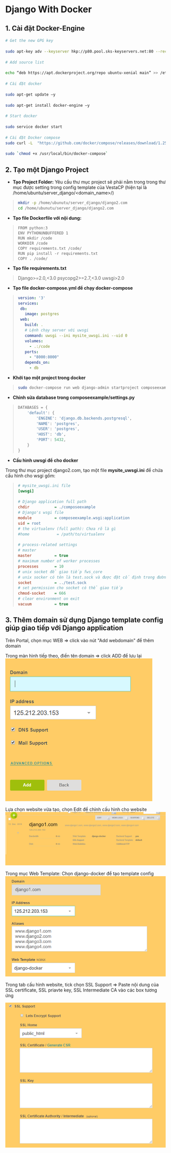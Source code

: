 
# Django With Docker

## 1. Cài đặt  Docker-Engine
```bash
# Get the new GPG key

sudo apt-key adv --keyserver hkp://p80.pool.sks-keyservers.net:80 --recv-keys 58118E89F3A912897C070ADBF76221572C52609D

# Add source list

echo “deb https://apt.dockerproject.org/repo ubuntu-xenial main” >> /etc/apt/sources.list.d/docker.list

# Cài đặt docker

sudo apt-get update –y

sudo apt-get install docker-engine –y

# Start docker

sudo service docker start

# Cài đặt Docker compose
sudo curl -L  "https://github.com/docker/compose/releases/download/1.25.0/docker-compose-$(uname -s)-$(uname -m)"  -o /usr/local/bin/docker-compose

sudo `chmod +x /usr/local/bin/docker-compose`
```

## 2. Tạo một Django Project

- **Tạo Project Folder:**
Yêu cầu thư mục project sẽ phải nằm trong trong thư mục được setting trong config template của VestaCP (hiện tại là /home/ubuntu/server_django/<domain_name>/)

> ```bash
> mkdir -p /home/ubunutu/server_django/django2.com
> cd /home/ubunutu/server_django/django2.com
> ```


- **Tạo file Dockerfile  với nội dung:**

> ```docker
> FROM python:3
> ENV PYTHONUNBUFFERED 1
> RUN mkdir /code
> WORKDIR /code
> COPY requirements.txt /code/
> RUN pip install -r requirements.txt
> COPY . /code/
> ```

- **Tạo file requirements.txt**

>
> Django>=2.0,<3.0
> psycopg2>=2.7,<3.0
> uwsgi>2.0


- **Tạo file docker-compose.yml để chạy docker-compose**

> ```yaml
> version: '3'
> services:
>  db:
>    image: postgres
>  web:
>    build: .
>    # Lệnh chạy server với uwsgi
>    command: uwsgi --ini mysite_uwsgi.ini --uid 0
>    volumes:
>      - .:/code
>    ports:
>      - "8000:8000"
>    depends_on:
>      - db
>```

- **Khởi tạo một project trong docker**

> ```bash
> sudo docker-compose run web django-admin startproject composeexample 
> ```

- **Chỉnh sửa database trong composeexample/settings.py**

> ```python
> DATABASES = {
>     'default': {
>         'ENGINE': 'django.db.backends.postgresql',
>         'NAME': 'postgres',
>         'USER': 'postgres',
>         'HOST': 'db',
>         'PORT': 5432,
>     }
> }
> ```


- **Cấu hình uwsgi để cho docker**

Trong thư mục project django2.com, tạo một file **mysite_uwsgi.ini** để chứa cấu hình cho wsgi gồm:

> ```ini
> # mysite_uwsgi.ini file
> [uwsgi]
>
> # Django application full path
> chdir           = ./composeexample
> # Django's wsgi file
> module          = composeexample.wsgi:application
> uid = root
> # the virtualenv (full path): Chưa rõ là gì
> #home            = /path/to/virtualenv
> 
> # process-related settings
> # master
> master          = true
> # maximum number of worker processes
> processes       = 10
> # unix socket để giao tiếp fws_core
> # unix socker có tên là test.sock và được đặt cố định trong đường dẫn tương tự cấu hình trong template của nginx là: /home/ubuntu/server_django/<domain_name>/
> socket          = ../test.sock
> # set permission cho socket có thể giao tiếp
> chmod-socket    = 666
> # clear environment on exit
> vacuum          = true
> ```



##  3. Thêm domain sử dụng Django template config giúp giao tiếp với Django application


Trên Portal, chọn mục WEB => click vào nút "Add webdomain" để thêm domain

Trong màn hình tiếp theo, điền tên domain => click ADD để lưu lại
![Add Domain 1](https://github.com/octvitasut/fWS/blob/master/common/images/docker_django/add_domain.PNG "Add Domain ")

Lựa chọn website vừa tạo, chọn Edit để chỉnh cấu hình cho website
![Edit domain](https://github.com/octvitasut/fWS/blob/master/common/images/docker_django/edit_domain1.PNG)

Trong mục Web Template: Chọn django-docker để tạo template config 
![Edit template](https://github.com/octvitasut/fWS/blob/master/common/images/docker_django/edit_domain2.PNG)


Trong tab cấu hình website, tick chọn SSL Support => Paste nội dung của SSL certificate, SSL priavte key, SSL Intermediate CA vào các box tương ứng

![SSL add](https://github.com/octvitasut/fWS/blob/master/common/images/docker_django/ssl_add.PNG)



